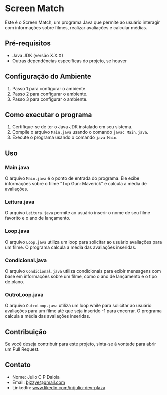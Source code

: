 # Screen Match

Este é o Screen Match, um programa Java que permite ao usuário interagir com informações sobre filmes, realizar avaliações e calcular médias.

## Pré-requisitos

- Java JDK (versão X.X.X)
- Outras dependências específicas do projeto, se houver

## Configuração do Ambiente

1. Passo 1 para configurar o ambiente.
2. Passo 2 para configurar o ambiente.
3. Passo 3 para configurar o ambiente.

## Como executar o programa

1. Certifique-se de ter o Java JDK instalado em seu sistema.
2. Compile o arquivo `Main.java` usando o comando `javac Main.java`.
3. Execute o programa usando o comando `java Main`.

## Uso

### Main.java

O arquivo `Main.java` é o ponto de entrada do programa. Ele exibe informações sobre o filme "Top Gun: Maverick" e calcula a média de avaliações.

### Leitura.java

O arquivo `Leitura.java` permite ao usuário inserir o nome de seu filme favorito e o ano de lançamento.

### Loop.java

O arquivo `Loop.java` utiliza um loop para solicitar ao usuário avaliações para um filme. O programa calcula a média das avaliações inseridas.

### Condicional.java

O arquivo `Condicional.java` utiliza condicionais para exibir mensagens com base em informações sobre um filme, como o ano de lançamento e o tipo de plano.

### OutroLoop.java

O arquivo `OutroLoop.java` utiliza um loop while para solicitar ao usuário avaliações para um filme até que seja inserido -1 para encerrar. O programa calcula a média das avaliações inseridas.

## Contribuição

Se você deseja contribuir para este projeto, sinta-se à vontade para abrir um Pull Request.

## Contato

- Nome: Julio C P Daloia
- Email: bjzzye@gmail.com
- LinkedIn: www.likedin.com/in/julio-dev-plaza
